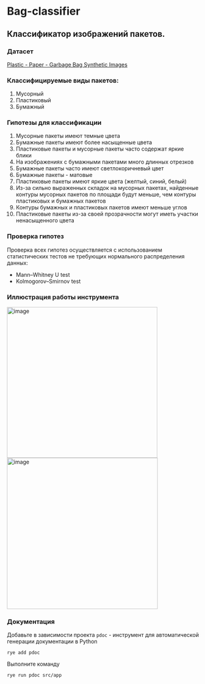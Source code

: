 # Bag-classifier


## Классификатор изображений пакетов.

### Датасет 

[Plastic - Paper - Garbage Bag Synthetic Images](https://www.kaggle.com/datasets/vencerlanz09/plastic-paper-garbage-bag-synthetic-images?resource=download)


### Классифицируемые виды пакетов:

1) Мусорный
2) Пластиковый
3) Бумажный

### Гипотезы для классификации

1) Мусорные пакеты имеют темные цвета
2) Бумажные пакеты имеют более насыщенные цвета
3) Пластиковые пакеты и мусорные пакеты часто содержат яркие блики
4) На изображениях с бумажными пакетами много длинных отрезков
5) Бумажные пакеты часто имеют светлокоричневый цвет
6) Бумажные пакеты - матовые
7) Пластиковые пакеты имеют яркие цвета (желтый, синий, белый) 
8) Из-за сильно выраженных складок на мусорных пакетах, найденные контуры мусорных пакетов по площади будут меньше, чем контуры пластиковых и бумажных пакетов
9) Контуры бумажных и пластиковых пакетов имеют меньше углов
10) Пластиковые пакеты из-за своей прозрачности могут иметь участки ненасыщенного цвета

### Проверка гипотез

Проверка всех гипотез осуществляется с использованием статистических тестов не требующих нормального распределения данных:

- Mann–Whitney U test
- Kolmogorov–Smirnov test


### Иллюстрация работы инструмента

<img width="394" alt="image" src="https://github.com/user-attachments/assets/20e93bac-6b21-4355-a45f-3dbd2b9fef27" />

<img width="395" alt="image" src="https://github.com/user-attachments/assets/8f15fb9d-31c2-4a20-883b-20714104b1f0" />


### Документация

Добавьте в зависимости проекта `pdoc` - инструмент для автоматической генерации документации в Python

```
rye add pdoc  
```

Выполните команду

```
rye run pdoc src/app
```
